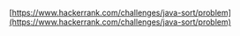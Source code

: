 [https://www.hackerrank.com/challenges/java-sort/problem](https://www.hackerrank.com/challenges/java-sort/problem)